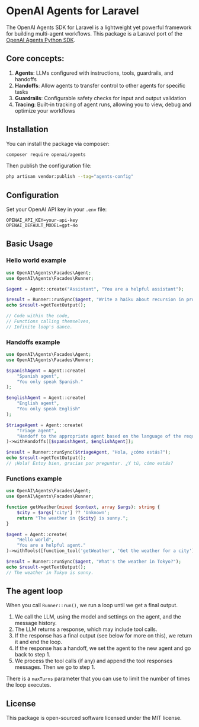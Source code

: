 # OpenAI Agents for Laravel

The OpenAI Agents SDK for Laravel is a lightweight yet powerful framework for building multi-agent workflows. This package is a Laravel port of the [OpenAI Agents Python SDK](https://github.com/openai/openai-agents-python).

## Core concepts:

1. **Agents**: LLMs configured with instructions, tools, guardrails, and handoffs
2. **Handoffs**: Allow agents to transfer control to other agents for specific tasks
3. **Guardrails**: Configurable safety checks for input and output validation
4. **Tracing**: Built-in tracking of agent runs, allowing you to view, debug and optimize your workflows

## Installation

You can install the package via composer:

```bash
composer require openai/agents
```

Then publish the configuration file:

```bash
php artisan vendor:publish --tag="agents-config"
```

## Configuration

Set your OpenAI API key in your `.env` file:

```
OPENAI_API_KEY=your-api-key
OPENAI_DEFAULT_MODEL=gpt-4o
```

## Basic Usage

### Hello world example

```php
use OpenAI\Agents\Facades\Agent;
use OpenAI\Agents\Facades\Runner;

$agent = Agent::create("Assistant", "You are a helpful assistant");

$result = Runner::runSync($agent, "Write a haiku about recursion in programming.");
echo $result->getTextOutput();

// Code within the code,
// Functions calling themselves,
// Infinite loop's dance.
```

### Handoffs example

```php
use OpenAI\Agents\Facades\Agent;
use OpenAI\Agents\Facades\Runner;

$spanishAgent = Agent::create(
    "Spanish agent",
    "You only speak Spanish."
);

$englishAgent = Agent::create(
    "English agent",
    "You only speak English"
);

$triageAgent = Agent::create(
    "Triage agent",
    "Handoff to the appropriate agent based on the language of the request."
)->withHandoffs([$spanishAgent, $englishAgent]);

$result = Runner::runSync($triageAgent, "Hola, ¿cómo estás?");
echo $result->getTextOutput();
// ¡Hola! Estoy bien, gracias por preguntar. ¿Y tú, cómo estás?
```

### Functions example

```php
use OpenAI\Agents\Facades\Agent;
use OpenAI\Agents\Facades\Runner;

function getWeather(mixed $context, array $args): string {
    $city = $args['city'] ?? 'Unknown';
    return "The weather in {$city} is sunny.";
}

$agent = Agent::create(
    "Hello world",
    "You are a helpful agent."
)->withTools([function_tool('getWeather', 'Get the weather for a city')]);

$result = Runner::runSync($agent, "What's the weather in Tokyo?");
echo $result->getTextOutput();
// The weather in Tokyo is sunny.
```

## The agent loop

When you call `Runner::run()`, we run a loop until we get a final output.

1. We call the LLM, using the model and settings on the agent, and the message history.
2. The LLM returns a response, which may include tool calls.
3. If the response has a final output (see below for more on this), we return it and end the loop.
4. If the response has a handoff, we set the agent to the new agent and go back to step 1.
5. We process the tool calls (if any) and append the tool responses messages. Then we go to step 1.

There is a `maxTurns` parameter that you can use to limit the number of times the loop executes.

## License

This package is open-sourced software licensed under the MIT license.